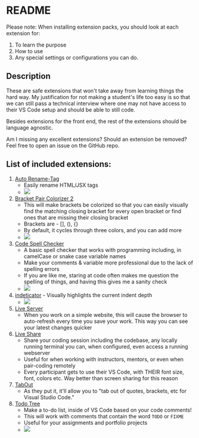 # README

Please note: When installing extension packs, you should look at each extension
for:
1. To learn the purpose
2. How to use
3. Any special settings or configurations you can do.

## Description

These are safe extensions that won't take away from learning things the hard way. My justification for not making a student's life too easy is so that we can still pass a technical interview where one may not have access to their VS Code setup and should be able to still code.

Besides extensions for the front end, the rest of the extensions should be language agnostic.

Am I missing any excellent extensions?
Should an extension be removed?
Feel free to open an issue on the GitHub repo.

## List of included extensions:

1. [Auto Rename-Tag](https://marketplace.visualstudio.com/items?itemName=formulahendry.auto-rename-tag)
   - Easily rename HTML/JSX tags
   - ![](https://brainomite.github.io/suggested-fullstack-bootcamp-extension-pack//images/auto-rename-tag.gif)
2. [Bracket Pair Colorizer 2](https://marketplace.visualstudio.com/items?itemName=CoenraadS.bracket-pair-colorizer-2)
   - This will make brackets be colorized so that you can easily visually find
   the matching closing bracket for every open bracket or find ones that are
   missing their closing bracket
   - Brackets are - [], (), {}
   - By default, it cycles through three colors, and you can add more
   - ![](https://brainomite.github.io/suggested-fullstack-bootcamp-extension-pack//images/bracket-pair-colorizer.png)
3. [Code Spell Checker](https://marketplace.visualstudio.com/items?itemName=streetsidesoftware.code-spell-checker)
   - A basic spell checker that works with programming including, in camelCase
     or snake case variable names
   - Make your comments & variable more professional due to the lack of
     spelling errors
   - If you are like me, staring at code often makes me question the spelling of things, and having this gives me a sanity check
   - ![](https://brainomite.github.io/suggested-fullstack-bootcamp-extension-pack//images/code-spell-checker.gif)
4. [indeticator](https://marketplace.visualstudio.com/items?itemName=SirTori.indenticator) -
  Visually highlights the current indent depth
   - ![](https://brainomite.github.io/suggested-fullstack-bootcamp-extension-pack//images/identicator.gif)
5. [Live Server](https://marketplace.visualstudio.com/items?itemName=ritwickdey.LiveServer)
   - When you work on a simple website, this will
     cause the browser to auto-refresh every time you save your
     work. This way you can see your latest changes quicker
6. [Live Share](https://marketplace.visualstudio.com/items?itemName=MS-vsliveshare.vsliveshare)
   - Share your coding session including the codebase, any locally running
     terminal you can, when configured, even access a running webserver
   - Useful for when working with instructors, mentors, or even when pair-coding remotely
   - Every participant gets to use their VS Code, with THEIR font size, font,
     colors etc. Way better than screen sharing for this reason
6. [TabOut](https://marketplace.visualstudio.com/items?itemName=albert.TabOut)
   - As they put it, it'll allow you to "tab out of quotes, brackets, etc for
     Visual Studio Code."
7. [Todo Tree](https://marketplace.visualstudio.com/items?itemName=Gruntfuggly.todo-tree)
   - Make a to-do list, inside of VS Code based on your code comments!
   - This will work with comments that contain the word `TODO` or `FIXME`
   - Useful for your assignments and portfolio projects
   - ![](https://brainomite.github.io/suggested-fullstack-bootcamp-extension-pack//images/todo-tree.png)
